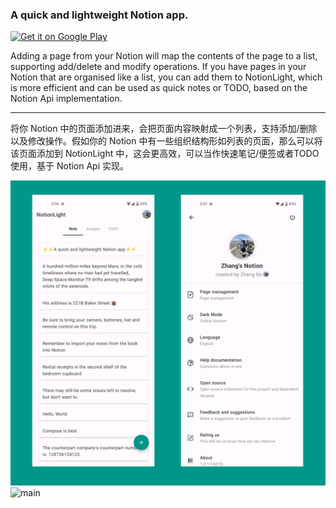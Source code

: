 ### A quick and lightweight Notion app.

[<img alt="Get it on Google Play" height="80" src="https://play.google.com/intl/en_us/badges/images/generic/en_badge_web_generic.png">](https://play.google.com/store/apps/details?id=com.zhangke.notionlight)

Adding a page from your Notion will map the contents of the page to a list, supporting add/delete and modify operations. If you have pages in your Notion that are organised like a list, you can add them to NotionLight, which is more efficient and can be used as quick notes or TODO, based on the Notion Api implementation.


---------------------------------------


将你 Notion 中的页面添加进来，会把页面内容映射成一个列表，支持添加/删除以及修改操作。假如你的 Notion 中有一些组织结构形如列表的页面，那么可以将该页面添加到 NotionLight 中，这会更高效，可以当作快速笔记/便签或者TODO使用，基于 Notion Api 实现。

![main](screenshots/main_setting.png)
![main](screenshots/op.png)

